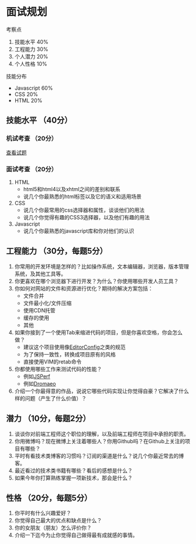 # 面试规划

考察点

1. 技能水平 40%
2. 工程能力 30%
3. 个人潜力 20%
4. 个人性格 10%

技能分布

- Javascript    60%
- CSS           20%
- HTML          20%

## 技能水平 （40分）

### 机试考查 （20分）

[查看试题](https://github.com/thecnUED/workFolder/blob/master/interview/test.md)

### 面试考查 （20分）

1. HTML
    - html5和html4以及xhtml之间的差别和联系
    - 说几个你最熟悉的html标签以及它的语义和适用场景
2. CSS
    - 说几个你最常用的css选择器和属性，谈谈他们的用法
    - 说几个你觉得有趣的CSS3选择器，以及他们有趣的用法
3. Javascript
    - 说几个你最熟悉的javascript库和你对他们的认识

## 工程能力 （30分，每题5分）

1. 你常用的开发环境是怎样的？比如操作系统，文本编辑器，浏览器，版本管理系统，及其他工具等。
2. 你更喜欢在哪个浏览器下进行开发？为什么？你使用哪些开发人员工具？
3. 你如何对网站的文件和资源进行优化？期待的解决方案包括：
    - 文件合并
    - 文件最小化/文件压缩
    - 使用CDN托管
    - 缓存的使用
    - 其他
4. 如果你接到了一个使用Tab来缩进代码的项目，但是你喜欢空格，你会怎么做？
    - 建议这个项目使用像[EditorConfig](http://editorconfig.org)之类的规范
    - 为了保持一致性，转换成项目原有的风格
    - 直接使用VIM的retab命令
5. 你都使用哪些工作来测试代码的性能？
    - 例如[JSPerf](http://jsperf.com/)
    - 例如[Dromaeo](http://dromaeo.com/)
6. 介绍一个你最得意的作品，说说它哪些代码实现让你觉得自豪？它解决了什么样的问题（产生了什么价值）？

## 潜力 （10分，每题2分）

1. 谈谈你对前端工程师这个职位的理解，以及前端工程师在项目中承担的职责。
2. 你用微博吗？现在微博上关注着哪些人？你用Github吗？在Github上关注的项目有哪些？
3. 平时有看技术类博客的习惯吗？订阅的渠道是什么？说几个你最近常去的博客。
4. 最近看过的技术类书籍有哪些？看后的感想是什么？
5. 如果今年你打算熟练掌握一项新技术，那会是什么？

## 性格 （20分，每题5分）

1. 你平时有什么兴趣爱好？
2. 你觉得自己最大的优点和缺点是什么？
3. 你的女朋友（朋友）怎么评价你？
4. 介绍一下迄今为止你觉得自己做得最有成就感的事情。



